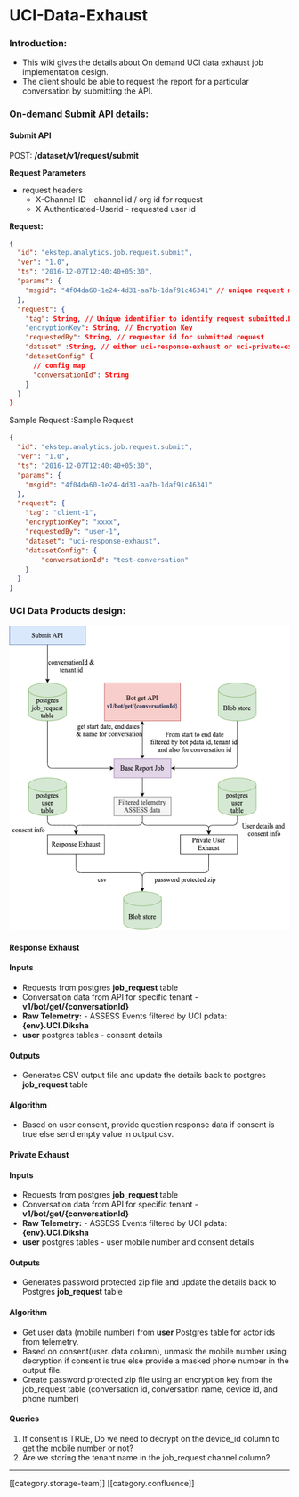 # UCI-Data-Exhaust

### Introduction:

* This wiki gives the details about On demand UCI data exhaust job implementation design.
* The client should be able to request the report for a particular conversation by submitting the API.

### On-demand Submit API details:

#### Submit API

POST: **/dataset/v1/request/submit**

**Request Parameters**

* request headers
  * X-Channel-ID - channel id / org id for request
  * X-Authenticated-Userid - requested user id

**Request:**

```json
{
  "id": "ekstep.analytics.job.request.submit",
  "ver": "1.0",
  "ts": "2016-12-07T12:40:40+05:30",
  "params": {
    "msgid": "4f04da60-1e24-4d31-aa7b-1daf91c46341" // unique request message id, UUID
  },
  "request": {
    "tag": String, // Unique identifier to identify request submitted.Ex: BatchId
    "encryptionKey": String, // Encryption Key
    "requestedBy": String, // requester id for submitted request
    "dataset" :String, // either uci-response-exhaust or uci-private-exhaust 
    "datasetConfig" {
      // config map
      "conversationId": String
    }
  }
}
```

Sample Request :Sample Request

```json
{
  "id": "ekstep.analytics.job.request.submit",
  "ver": "1.0",
  "ts": "2016-12-07T12:40:40+05:30",
  "params": {
    "msgid": "4f04da60-1e24-4d31-aa7b-1daf91c46341"
  },
  "request": {
    "tag": "client-1",
    "encryptionKey": "xxxx",
    "requestedBy": "user-1",
    "dataset": "uci-response-exhaust",
    "datasetConfig": {
        "conversationId": "test-conversation"
    }
  }  
}
```

### UCI Data Products design:

![](<../../../../../../.gitbook/assets/UCI-DP (1).png>)

#### Response Exhaust

#### Inputs

* Requests from postgres **job\_request** table
* Conversation data from API for specific tenant - **v1/bot/get/{conversationId}**
* **Raw Telemetry:** - ASSESS Events filtered by UCI pdata: **{env}.UCI.Diksha**
* **user** postgres tables - consent details

#### Outputs

* Generates CSV output file and update the details back to postgres **job\_request** table

#### Algorithm

* Based on user consent, provide question response data if consent is true else send empty value in output csv.

#### Private Exhaust

#### Inputs

* Requests from postgres **job\_request** table
* Conversation data from API for specific tenant - **v1/bot/get/{conversationId}**
* **Raw Telemetry:** - ASSESS Events filtered by UCI pdata: **{env}.UCI.Diksha**
* **user** postgres tables - user mobile number and consent details

#### Outputs

* Generates password protected zip file and update the details back to Postgres **job\_request** table

#### Algorithm

* Get user data (mobile number) from **user** Postgres table for actor ids from telemetry.
* Based on consent(user. data column), unmask the mobile number using decryption if consent is true else provide a masked phone number in the output file.
* Create password protected zip file using an encryption key from the job\_request table (conversation id, conversation name, device id, and phone number)

#### **Queries**

1. If consent is TRUE, Do we need to decrypt on the device\_id column to get the mobile number or not?
2. Are we storing the tenant name in the job\_request channel column?

***

\[\[category.storage-team]] \[\[category.confluence]]
